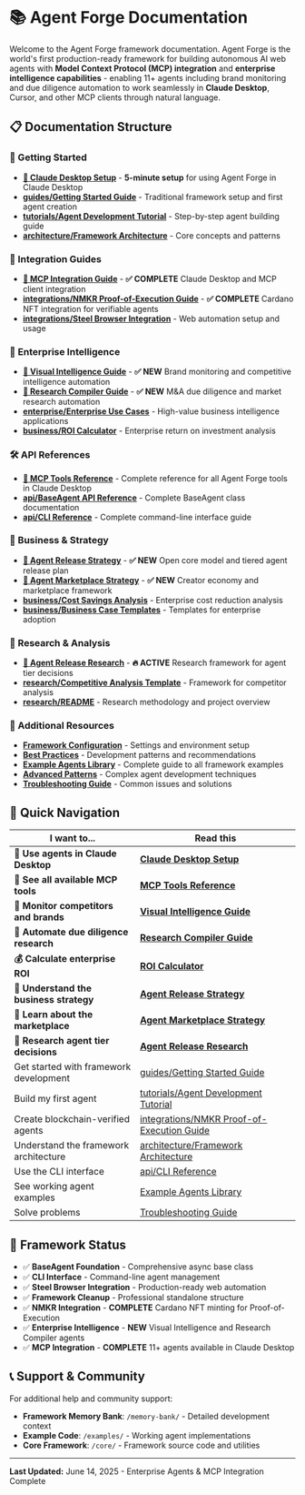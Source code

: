 # 📚 Agent Forge Documentation

Welcome to the Agent Forge framework documentation. Agent Forge is the world's first production-ready framework for building autonomous AI web agents with **Model Context Protocol (MCP) integration** and **enterprise intelligence capabilities** - enabling 11+ agents including brand monitoring and due diligence automation to work seamlessly in **Claude Desktop**, Cursor, and other MCP clients through natural language.

## 📋 **Documentation Structure**

### **🚀 Getting Started**
- **[🎉 Claude Desktop Setup](CLAUDE_DESKTOP_SETUP.md)** - **5-minute setup** for using Agent Forge in Claude Desktop
- **[guides/Getting Started Guide](guides/GETTING_STARTED.md)** - Traditional framework setup and first agent creation
- **[tutorials/Agent Development Tutorial](tutorials/AGENT_DEVELOPMENT_TUTORIAL.md)** - Step-by-step agent building guide
- **[architecture/Framework Architecture](architecture/FRAMEWORK_ARCHITECTURE.md)** - Core concepts and patterns

### **🔗 Integration Guides**
- **[🎉 MCP Integration Guide](integrations/MCP_INTEGRATION_GUIDE.md)** - **✅ COMPLETE** Claude Desktop and MCP client integration
- **[integrations/NMKR Proof-of-Execution Guide](integrations/NMKR_PROOF_OF_EXECUTION_GUIDE.md)** - **✅ COMPLETE** Cardano NFT integration for verifiable agents  
- **[integrations/Steel Browser Integration](integrations/STEEL_BROWSER_INTEGRATION.md)** - Web automation setup and usage

### **🏢 Enterprise Intelligence**
- **[🎉 Visual Intelligence Guide](enterprise/VISUAL_INTELLIGENCE_GUIDE.md)** - **✅ NEW** Brand monitoring and competitive intelligence automation
- **[🎉 Research Compiler Guide](enterprise/RESEARCH_COMPILER_GUIDE.md)** - **✅ NEW** M&A due diligence and market research automation
- **[enterprise/Enterprise Use Cases](enterprise/ENTERPRISE_USE_CASES.md)** - High-value business intelligence applications
- **[business/ROI Calculator](business/ROI_CALCULATOR.md)** - Enterprise return on investment analysis

### **🛠️ API References**
- **[🎉 MCP Tools Reference](api/MCP_TOOLS_REFERENCE.md)** - Complete reference for all Agent Forge tools in Claude Desktop
- **[api/BaseAgent API Reference](api/BASEAGENT_API_REFERENCE.md)** - Complete BaseAgent class documentation
- **[api/CLI Reference](api/CLI_REFERENCE.md)** - Complete command-line interface guide

### **🚀 Business & Strategy**
- **[🎉 Agent Release Strategy](AGENT_RELEASE_STRATEGY.md)** - **✅ NEW** Open core model and tiered agent release plan
- **[🎉 Agent Marketplace Strategy](business/AGENT_MARKETPLACE_STRATEGY.md)** - **✅ NEW** Creator economy and marketplace framework
- **[business/Cost Savings Analysis](business/COST_SAVINGS_ANALYSIS.md)** - Enterprise cost reduction analysis
- **[business/Business Case Templates](business/BUSINESS_CASE_TEMPLATES.md)** - Templates for enterprise adoption

### **🔬 Research & Analysis**
- **[🎉 Agent Release Research](research/AGENT_RELEASE_RESEARCH.md)** - **🔥 ACTIVE** Research framework for agent tier decisions
- **[research/Competitive Analysis Template](research/COMPETITIVE_ANALYSIS_TEMPLATE.md)** - Framework for competitor analysis
- **[research/README](research/README.md)** - Research methodology and project overview

### **📖 Additional Resources**
- **[Framework Configuration](FRAMEWORK_CONFIGURATION.md)** - Settings and environment setup
- **[Best Practices](BEST_PRACTICES.md)** - Development patterns and recommendations
- **[Example Agents Library](EXAMPLE_AGENTS.md)** - Complete guide to all framework examples
- **[Advanced Patterns](ADVANCED_PATTERNS.md)** - Complex agent development techniques
- **[Troubleshooting Guide](TROUBLESHOOTING.md)** - Common issues and solutions

## 🎯 **Quick Navigation**

| **I want to...** | **Read this** |
|------------------|---------------|
| **🎉 Use agents in Claude Desktop** | **[Claude Desktop Setup](CLAUDE_DESKTOP_SETUP.md)** |
| **🎉 See all available MCP tools** | **[MCP Tools Reference](api/MCP_TOOLS_REFERENCE.md)** |
| **🏢 Monitor competitors and brands** | **[Visual Intelligence Guide](enterprise/VISUAL_INTELLIGENCE_GUIDE.md)** |
| **🏢 Automate due diligence research** | **[Research Compiler Guide](enterprise/RESEARCH_COMPILER_GUIDE.md)** |
| **💰 Calculate enterprise ROI** | **[ROI Calculator](business/ROI_CALCULATOR.md)** |
| **🚀 Understand the business strategy** | **[Agent Release Strategy](AGENT_RELEASE_STRATEGY.md)** |
| **🏪 Learn about the marketplace** | **[Agent Marketplace Strategy](business/AGENT_MARKETPLACE_STRATEGY.md)** |
| **🔬 Research agent tier decisions** | **[Agent Release Research](research/AGENT_RELEASE_RESEARCH.md)** |
| Get started with framework development | [guides/Getting Started Guide](guides/GETTING_STARTED.md) |
| Build my first agent | [tutorials/Agent Development Tutorial](tutorials/AGENT_DEVELOPMENT_TUTORIAL.md) |
| Create blockchain-verified agents | [integrations/NMKR Proof-of-Execution Guide](integrations/NMKR_PROOF_OF_EXECUTION_GUIDE.md) |
| Understand the framework architecture | [architecture/Framework Architecture](architecture/FRAMEWORK_ARCHITECTURE.md) |
| Use the CLI interface | [api/CLI Reference](api/CLI_REFERENCE.md) |
| See working agent examples | [Example Agents Library](EXAMPLE_AGENTS.md) |
| Solve problems | [Troubleshooting Guide](TROUBLESHOOTING.md) |

## 🔧 **Framework Status**

- ✅ **BaseAgent Foundation** - Comprehensive async base class
- ✅ **CLI Interface** - Command-line agent management
- ✅ **Steel Browser Integration** - Production-ready web automation
- ✅ **Framework Cleanup** - Professional standalone structure
- ✅ **NMKR Integration** - **COMPLETE** Cardano NFT minting for Proof-of-Execution
- ✅ **Enterprise Intelligence** - **NEW** Visual Intelligence and Research Compiler agents
- ✅ **MCP Integration** - **COMPLETE** 11+ agents available in Claude Desktop

## 📞 **Support & Community**

For additional help and community support:
- **Framework Memory Bank**: `/memory-bank/` - Detailed development context
- **Example Code**: `/examples/` - Working agent implementations
- **Core Framework**: `/core/` - Framework source code and utilities

---

**Last Updated:** June 14, 2025 - Enterprise Agents & MCP Integration Complete